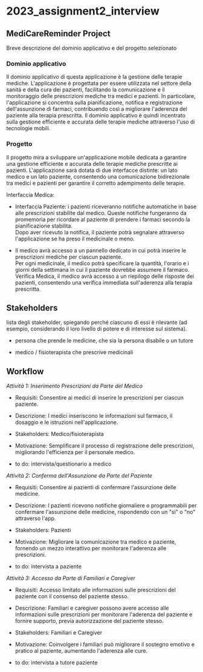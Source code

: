 # 2023_assignment2_interview

## MediCareReminder Project
Breve descrizione del dominio applicativo e del progetto selezionato

### Dominio applicativo
Il dominio applicativo di questa applicazione è la gestione delle terapie mediche. L'applicazione è progettata per essere utilizzata nel settore della sanità e della cura dei pazienti, facilitando la comunicazione e il monitoraggio delle prescrizioni mediche tra medici e pazienti. In particolare, l'applicazione si concentra sulla pianificazione, notifica e registrazione dell'assunzione di farmaci, contribuendo così a migliorare l'aderenza del paziente alla terapia prescritta. Il dominio applicativo è quindi incentrato sulla gestione efficiente e accurata delle terapie mediche attraverso l'uso di tecnologie mobili.

### Progetto
Il progetto mira a sviluppare un'applicazione mobile dedicata a garantire una gestione efficiente e accurata delle terapie mediche prescritte ai pazienti. L'applicazione sarà dotata di due interfacce distinte: un lato medico e un lato paziente, consentendo una comunicazione bidirezionale tra medici e pazienti per garantire il corretto adempimento delle terapie.

Interfaccia Medica:
- Interfaccia Paziente: i pazienti riceveranno notifiche automatiche in base alle prescrizioni stabilite dal medico. Queste notifiche fungeranno da promemoria per ricordare al paziente di prendere i farmaci secondo la pianificazione stabilita.\
Dopo aver ricevuto la notifica, il paziente potrà segnalare attraverso l'applicazione se ha preso il medicinale o meno.

- Il medico avrà accesso a un pannello dedicato in cui potrà inserire le prescrizioni mediche per ciascun paziente.\
Per ogni medicinale, il medico potrà specificare la quantità, l'orario e i giorni della settimana in cui il paziente dovrebbe assumere il farmaco. Verifica Medica, il medico avrà accesso a un riepilogo delle risposte dei pazienti, consentendo una verifica immediata sull'aderenza alla terapia prescritta.


## Stakeholders
lista degli stakeholder, spiegando perché ciascuno di essi è rilevante (ad esempio, considerando il loro livello di potere e di interesse sul sistema).

- persona che prende le medicine, che sia la persona disabile o un tutore

- medico / fisioterapista che prescrive medicinali


## Workflow
*Attività 1: Inserimento Prescrizioni da Parte del Medico*

- Requisiti: Consentire ai medici di inserire le prescrizioni per ciascun paziente.

- Descrizione: I medici inseriscono le informazioni sul farmaco, il dosaggio e le istruzioni nell'applicazione.

- Stakeholders: Medico/fisioterapista

- Motivazione: Semplificare il processo di registrazione delle prescrizioni, migliorando l'efficienza per il personale medico.

- to do: intervista/questionario a medico

*Attività 2: Conferma dell'Assunzione da Parte del Paziente*

- Requisiti: Consentire ai pazienti di confermare l'assunzione delle medicine.

- Descrizione: I pazienti ricevono notifiche giornaliere o programmabili per confermare l'assunzione delle medicine, rispondendo con un "sì" o "no" attraverso l'app.

- Stakeholders: Pazienti

- Motivazione: Migliorare la comunicazione tra medico e paziente, fornendo un mezzo interattivo per monitorare l'aderenza alle prescrizioni.

- to do: intervista a paziente

*Attività 3: Accesso da Parte di Familiari e Caregiver*

- Requisiti: Accesso limitato alle informazioni sulle prescrizioni del paziente con il consenso del paziente stesso.

- Descrizione: Familiari e caregiver possono avere accesso alle informazioni sulle prescrizioni per monitorare l'aderenza del paziente e fornire supporto, previa autorizzazione del paziente stesso.

- Stakeholders: Familiari e Caregiver

- Motivazione: Coinvolgere i familiari può migliorare il sostegno emotivo e pratico al paziente, aumentando l'aderenza alle cure.

- to do: intervista a tutore paziente
